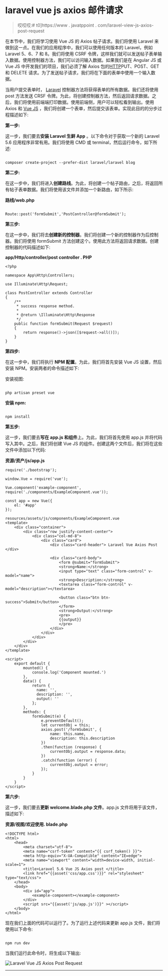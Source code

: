 # laravel vue js axios 邮件请求

> 哎哎哎:# t0]https://www . javatppoint . com/laravel-view-js-axios-post-request

在本节中，我们将学习使用 Vue JS 的 Axios 帖子请求。我们将使用 Laravel 来做到这一点。在我们的应用程序中，我们可以使用任何版本的 Laravel，例如 Laravel 5、6、7 和 8。我们将使用 CSRF 令牌，这样我们就可以发送帖子表单输入数据。使用控制器方法，我们可以访问输入数据。如果我们是在 Angular JS 或 Vue JS 中开发我们的项目，我们必须了解 Axios 包的[HTTP](https://www.javatpoint.com/computer-network-http)PUT、POST、GET 和 DELETE 请求。为了发送帖子请求，我们将在下面的表单中使用一个输入数据。

当用户提交表单时， [Laravel](https://www.javatpoint.com/laravel) 控制器方法将获得表单的所有数据。我们还将使用 post 方法发送 CRSF 令牌。为此，将创建控制器方法，然后返回请求数据。之后，我们将使用前端端打印数据。使用前端侧，用户可以轻松看到输出。使用 Axios 和 [Vue JS](https://www.javatpoint.com/vue-js) ，我们将创建一个表单，然后提交该表单。实现此目的的分步过程描述如下:

**第一步:**

这一步，我们要去**安装 Laravel 生鲜 App** 。以下命令对于获取一个新的 Laravel 5.6 应用程序非常有用。我们将使用 CMD 或 terminal，然后运行命令，如下所述:

```

composer create-project --prefer-dist laravel/laravel blog

```

**第二步:**

在这一步中，我们将进入**创建路线**。为此，将创建一个帖子路由，之后，将返回所有帖子表单数据。我们将使用该文件并添加一个新路由，如下所示:

**路线/web.php**

```

Route::post('formSubmit','PostController@formSubmit');

```

**第三步:**

在这一步中，我们将去**创建新的控制器**。我们将创建一个新的控制器作为后控制器。我们将使用 formSubmit 方法创建这个。使用此方法将返回请求数据。创建控制器的代码描述如下:

**app/Http/controller/post controller . PHP**

```
<?php

namespace App\Http\Controllers;

use Illuminate\Http\Request;

class PostController extends Controller
{
    /**
     * success response method.
     *
     * @return \Illuminate\Http\Response
     */
    public function formSubmit(Request $request)
    {
    	return response()->json([$request->all()]);
    }
}

```

**第四步:**

在这一步中，我们将执行 **NPM 配置**。为此，我们将首先安装 Vue JS 设置，然后安装 NPM。安装两者的命令描述如下:

安装视图:

```

php artisan preset vue

```

**安装 npm:**

```

npm install

```

**第五步:**

这一步，我们要去**写在 app.js 和组件**上。为此，我们将首先使用 app.js 并将代码写入其中。之后，我们将创建 Vue JS 的组件。创建这两个文件后，我们将在这些文件中添加以下代码:

**资源/资产/js/app.js**

```
require('./bootstrap');

window.Vue = require('vue');

Vue.component('example-component', require('./components/ExampleComponent.vue'));

const app = new Vue({
    el: '#app'
});

resources/assets/js/components/ExampleComponent.vue
<template>
    <div class="container">
        <div class="row justify-content-center">
            <div class="col-md-8">
                <div class="card">
                    <div class="card-header"> Laravel Vue Axios Post </div>

                    <div class="card-body">
                        <form @submit="formSubmit">
                        <strong>Name:</strong>
                        <input type="text" class="form-control" v-model="name">
                        <strong>Description:</strong>
                        <textarea class="form-control" v-model="description"></textarea>

                        <button class="btn btn-success">Submit</button>
                        </form>
                        <strong>Output:</strong>
                        <pre>
                        {{output}}
                        </pre>
                    </div>
                </div>
            </div>
        </div>
    </div>
</template>

<script>
    export default {
        mounted() {
            console.log('Component mounted.')
        },
        data() {
            return {
              name: '',
              description: '',
              output: ''
            };
        },
        methods: {
            formSubmit(e) {
                e.preventDefault();
                let currentObj = this;
                axios.post('/formSubmit', {
                    name: this.name,
                    description: this.description
                })
                .then(function (response) {
                    currentObj.output = response.data;
                })
                .catch(function (error) {
                    currentObj.output = error;
                });
            }
        }
    }
</script>

```

**第六步:**

这一步，我们要去**更新 welcome.blade.php 文件**。app.js 文件将用于该文件，描述如下:

**资源/视图/欢迎使用. blade.php**

```
<!DOCTYPE html>
<html>
    <head>
        <meta charset="utf-8">
        <meta name="csrf-token" content="{{ csrf_token() }}">
        <meta http-equiv="X-UA-Compatible" content="IE=edge">
        <meta name="viewport" content="width=device-width, initial-scale=1">
        <title>Laravel 5.6 Vue JS Axios post </title>
        <link href="{{asset('css/app.css')}}" rel="stylesheet" type="text/css">
    </head>
    <body>
        <div id="app">
            <example-component></example-component>
        </div>
        <script src="{{asset('js/app.js')}}" ></script>
    </body>
</html>

```

现在我们上面的代码可以运行了。为了运行上述代码来更新 app.js 文件，我们将使用以下命令:

```

npm run dev

```

当我们运行此命令时，将生成以下输出:

![Laravel Vue JS Axios Post Request](../Images/194bc3f0a5b1f4140ec98216ea8d1a8b.png)

* * *